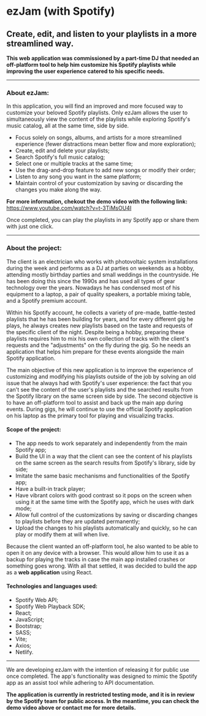 # ezJam (with Spotify) 
## Create, edit, and listen to your playlists in a more streamlined way. 

**This web application was commissioned by a part-time DJ that needed an off-platform tool to help him customize his Spotify playlists while improving the user experience catered to his specific needs.**
______________________________________________________________________

### About ezJam:

In this application, you will find an improved and more focused way to customize your beloved Spotify playlists. Only ezJam allows the user to simultaneously view the content of the playlists while exploring Spotify's music catalog, all at the same time, side by side.

* Focus solely on songs, albums, and artists for a more streamlined experience (fewer distractions mean better flow and more exploration);
* Create, edit and delete your playlists;
* Search Spotify's full music catalog;
* Select one or multiple tracks at the same time;
* Use the drag-and-drop feature to add new songs or modify their order;
* Listen to any song you want in the same platform;
* Maintain control of your customization by saving or discarding the changes you make along the way.

**For more information, chekout the demo video with the following link:** <https://www.youtube.com/watch?v=t-3TiMsOU4I>

Once completed, you can play the playlists in any Spotify app or share them with just one click.

______________________________________________________________________

### About the project:

The client is an electrician who works with photovoltaic system installations during the week and performs as a DJ at parties on weekends as a hobby, attending mostly birthday parties and small weddings in the countryside. He has been doing this since the 1990s and has used all types of gear technology over the years. Nowadays he has condensed most of his equipment to a laptop, a pair of quality speakers, a portable mixing table, and a Spotify premium account.

Within his Spotify account, he collects a variety of pre-made, battle-tested playlists that he has been building for years, and for every different gig he plays, he always creates new playlists based on the taste and requests of the specific client of the night. Despite being a hobby, preparing these playlists requires him to mix his own collection of tracks with the client's requests and the "adjustments" on the fly during the gig. So he needs an application that helps him prepare for these events alongside the main Spotify application.

The main objective of this new application is to improve the experience of customizing and modifying his playlists outside of the job by solving an old issue that he always had with Spotify's user experience: the fact that you can't see the content of the user's playlists and the searched results from the Spotify library on the same screen side by side. The second objective is to have an off-platform tool to assist and back up the main app during events. During gigs, he will continue to use the official Spotify application on his laptop as the primary tool for playing and visualizing tracks.

#### Scope of the project:
* The app needs to work separately and independently from the main Spotify app;
* Build the UI in a way that the client can see the content of his playlists on the same screen as the search results from Spotify's library, side by side;
* Imitate the same basic mechanisms and functionalities of the Spotify app;
* Have a built-in track player;
* Have vibrant colors with good contrast so it pops on the screen when using it at the same time with the Spotify app, which he uses with dark mode;
* Allow full control of the customizations by saving or discarding changes to playlists before they are updated permanently;
* Upload the changes to his playlists automatically and quickly, so he can play or modify them at will when live.

Because the client wanted an off-platform tool, he also wanted to be able to open it on any device with a browser. This would allow him to use it as a backup for playing the tracks in case the main app installed crashes or something goes wrong. With all that settled, it was decided to build the app as a **web application** using React.

#### Technologies and languages used:
* Spotify Web API;
* Spotify Web Playback SDK;
* React;
* JavaScript;
* Bootstrap;
* SASS;
* Vite;
* Axios;
* Netlify.

______________________________________________________________________

We are developing ezJam with the intention of releasing it for public use once completed. The app's functionality was designed to mimic the Spotify app as an assist tool while adhering to API documentation.

**The application is currently in restricted testing mode, and it is in review by the Spotify team for public access. In the meantime, you can check the demo video above or contact me for more details.**